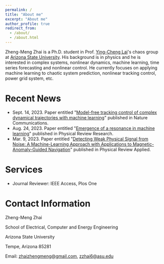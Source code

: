 ```yaml
---
permalink: /
title: "About me"
excerpt: "About me"
author_profile: true
redirect_from: 
  - /about/
  - /about.html
---
```


Zheng-Meng Zhai is a Ph.D. student in Prof. [Ying-Cheng Lai](http://chaos1.la.asu.edu/~ylai1/)'s chaos group at [Arizona State University](https://www.asu.edu/). His background is in physics and he is interested in complex systems, nonlinear dynamics, machine learning, time series forecasting and nonlinear control. He currently focuses on applying machine learning to chaotic system prediction, nonlinear tracking control, power grid system, etc.

# Recent News
* Sept. 14, 2023. Paper entitled "[Model-free tracking control of complex dynamical trajectories with machine learning](https://www.nature.com/articles/s41467-023-41379-3)" published in Nature Communications.
* Aug. 24, 2023. Paper entitled "[Emergence of a resonance in machine learning](https://journals.aps.org/prresearch/abstract/10.1103/PhysRevResearch.5.033127)" published in Physical Review Research.
* Mar. 9, 2023. Paper entitled "[Detecting Weak Physical Signal from Noise: A Machine-Learning Approach with Applications to Magnetic-Anomaly-Guided Navigation](https://journals.aps.org/prapplied/abstract/10.1103/PhysRevApplied.19.034030)" published in Physical Review Applied.

# Services
* Journal Reviewer: IEEE Access, Plos One

# Contact Information
Zheng-Meng Zhai

School of Electrical, Computer and Energy Engineering

Arizona State University

Tempe, Arizona 85281

Email: zhaizhengmeng@gmail.com, zzhai6@asu.edu

<script type="text/javascript" id="clustrmaps" src="//clustrmaps.com/map_v2.js?d=gxAjCC-P2QdrpetsQDcqNsCe-r29dfkbLi-KbPbWnHU&cl=ffffff&w=a"></script>

